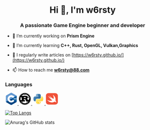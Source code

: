 <h1 align="center">Hi 👋, I'm w6rsty</h1>
<h3 align="center">A passionate Game Engine beginner and developer</h3>

- 🔭 I’m currently working on **Prism Engine**

- 🌱 I’m currently learning **C++, Rust, OpenGL, Vulkan,Graphics**

- 📝 I regularly write articles on [https://w6rsty.github.io/](https://w6rsty.github.io/)

- 📫 How to reach me **w6rsty@88.com**

<p align="left">
</p>

<h3 align="left">Languages</h3>
<a href="https://www.w3schools.com/cpp/" target="_blank" rel="noreferrer"> <img src="https://raw.githubusercontent.com/devicons/devicon/master/icons/cplusplus/cplusplus-original.svg" alt="cplusplus" width="40" height="40"/> </a> <a href="https://www.rust-lang.org" target="_blank" rel="noreferrer"> <img src="https://raw.githubusercontent.com/devicons/devicon/master/icons/rust/rust-plain.svg" alt="rust" width="40" height="40"/> </a> <a href="https://www.python.org" target="_blank" rel="noreferrer"> <img src="https://raw.githubusercontent.com/devicons/devicon/master/icons/python/python-original.svg" alt="python" width="40" height="40"/> </a> <a href="https://developer.apple.com/swift/" target="_blank" rel="noreferrer"> <img src="https://raw.githubusercontent.com/devicons/devicon/master/icons/swift/swift-original.svg" alt="swift" width="40" height="40"/> </a> </p>

[![Top Langs](https://github-readme-stats.vercel.app/api/top-langs/?username=w6rsty&layout=compact&hide=html,javascript,c)](https://github.com/anuraghazra/github-readme-stats)

![Anurag's GitHub stats](https://github-readme-stats.vercel.app/api?username=w6rsty&layout=compact)
